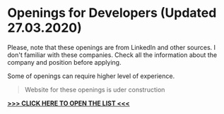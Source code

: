 # Openings for Developers (Updated 27.03.2020)

Please, note that these openings are from LinkedIn and other sources. 
I don't familiar with these companies. 
Check all the information about the company and position before applying.

Some of openings can require higher level of experience.

> Website for these openings is uder construction

**[ >>> CLICK HERE TO OPEN THE LIST <<< ](https://hellnar.github.io/openings/Openings.html "")**
